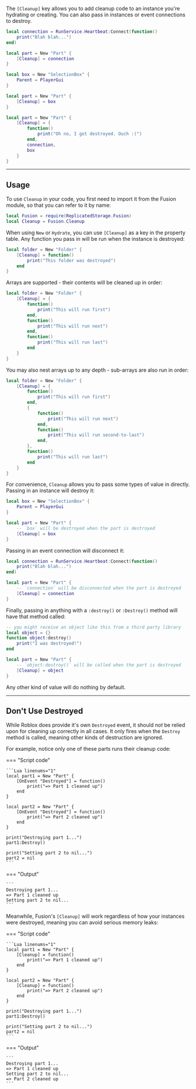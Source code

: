 The `[Cleanup]` key allows you to add cleanup code to an instance you're
hydrating or creating. You can also pass in instances or event connections to
destroy.

```Lua
local connection = RunService.Heartbeat:Connect(function()
    print("Blah blah...")
end)

local part = New "Part" {
    [Cleanup] = connection
}
```

```Lua
local box = New "SelectionBox" {
    Parent = PlayerGui
}

local part = New "Part" {
    [Cleanup] = box
}
```

```Lua
local part = New "Part" {
    [Cleanup] = {
        function()
            print("Oh no, I got destroyed. Ouch :(")
        end,
        connection,
        box
    }
}
```

-----

## Usage

To use `Cleanup` in your code, you first need to import it from the Fusion
module, so that you can refer to it by name:

```Lua linenums="1" hl_lines="2"
local Fusion = require(ReplicatedStorage.Fusion)
local Cleanup = Fusion.Cleanup
```

When using `New` or `Hydrate`, you can use `[Cleanup]` as a key in the property
table. Any function you pass in will be run when the instance is destroyed:

```Lua
local folder = New "Folder" {
    [Cleanup] = function()
        print("This folder was destroyed")
    end
}
```

Arrays are supported - their contents will be cleaned up in order:

```Lua
local folder = New "Folder" {
    [Cleanup] = {
        function()
            print("This will run first")
        end,
        function()
            print("This will run next")
        end,
        function()
            print("This will run last")
        end
    }
}
```

You may also nest arrays up to any depth - sub-arrays are also run in order:

```Lua
local folder = New "Folder" {
    [Cleanup] = {
        function()
            print("This will run first")
        end,
        {
            function()
                print("This will run next")
            end,
            function()
                print("This will run second-to-last")
            end,
        },
        function()
            print("This will run last")
        end
    }
}
```

For convenience, `Cleanup` allows you to pass some types of value in directly.
Passing in an instance will destroy it:

```Lua
local box = New "SelectionBox" {
    Parent = PlayerGui
}

local part = New "Part" {
    -- `box` will be destroyed when the part is destroyed
    [Cleanup] = box
}
```

Passing in an event connection will disconnect it:

```Lua
local connection = RunService.Heartbeat:Connect(function()
    print("Blah blah...")
end)

local part = New "Part" {
    -- `connection` will be disconnected when the part is destroyed
    [Cleanup] = connection
}
```

Finally, passing in anything with a `:destroy()` or `:Destroy()` method will
have that method called:

```Lua
-- you might receive an object like this from a third party library
local object = {}
function object:destroy()
    print("I was destroyed!")
end

local part = New "Part" {
    -- `object:destroy()` will be called when the part is destroyed
    [Cleanup] = object
}
```

Any other kind of value will do nothing by default.

-----

## Don't Use Destroyed

While Roblox does provide it's own `Destroyed` event, it should *not* be relied
upon for cleaning up correctly in all cases. It only fires when the `Destroy`
method is called, meaning other kinds of destruction are ignored.

For example, notice only one of these parts runs their cleanup code:

=== "Script code"

    ```Lua linenums="1"
    local part1 = New "Part" {
        [OnEvent "Destroyed"] = function()
            print("=> Part 1 cleaned up")
        end
    }
    
    local part2 = New "Part" {
        [OnEvent "Destroyed"] = function()
            print("=> Part 2 cleaned up")
        end
    }

    print("Destroying part 1...")
    part1:Destroy()

    print("Setting part 2 to nil...")
    part2 = nil
    ```

=== "Output"

    ```
    Destroying part 1...
    => Part 1 cleaned up
    Setting part 2 to nil...
    ```

Meanwhile, Fusion's `[Cleanup]` will work regardless of how your instances were
destroyed, meaning you can avoid serious memory leaks:

=== "Script code"

    ```Lua linenums="1"
    local part1 = New "Part" {
        [Cleanup] = function()
            print("=> Part 1 cleaned up")
        end
    }
    
    local part2 = New "Part" {
        [Cleanup] = function()
            print("=> Part 2 cleaned up")
        end
    }

    print("Destroying part 1...")
    part1:Destroy()

    print("Setting part 2 to nil...")
    part2 = nil
    ```

=== "Output"

    ```
    Destroying part 1...
    => Part 1 cleaned up
    Setting part 2 to nil...
    => Part 2 cleaned up
    ```